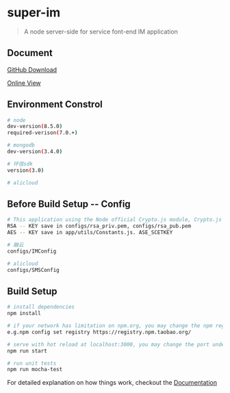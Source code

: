 # super-im

> A node server-side for service font-end IM application


## Document
[GitHub Download](https://github.com/josenspire/super-im/blob/master/doc/read-api.docx)

[Online View](http://houly.cn)

## Environment Constrol

``` bash
# node 
dev-version(8.5.0)
required-verison(7.0.+)

# mongodb
dev-version(3.4.0)

# 环信sdk
version(3.0)

# alicloud

```

## Before Build Setup -- Config

``` bash
# This application using the Node official Crypto.js module, Crypto.js provide RSA, AES encryption.
RSA -- KEY save in configs/rsa_priv.pem, configs/rsa_pub.pem
AES -- KEY save in app/utils/Constants.js. ASE_SCETKEY

# 融云
configs/IMConfig

# alicloud
configs/SMSConfig

```

## Build Setup

``` bash
# install dependencies
npm install

# if your network has limitation on npm.org, you may change the npm registry to your nearby vendor. Or use: cnpm install
e.g.npm config set registry https://registry.npm.taobao.org/

# serve with hot reload at localhost:3000, you may change the port under bin/www
npm run start

# run unit tests
npm run mocha-test

```

For detailed explanation on how things work, checkout the [Documentation](http://houly.cn "Documentation")
